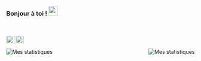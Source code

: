 
### Bonjour à toi ! <img src="https://media.giphy.com/media/hvRJCLFzcasrR4ia7z/giphy.gif" width="25px">

<br>
<br>

<a href="https://twitter.com/laybraid" target="_blank">

  <img align="left" alt="LayBraid | Twitter" width="22px" src="https://cdn.jsdelivr.net/npm/simple-icons@v3/icons/twitter.svg" />

</a>

<a href="https://www.linkedin.com/in/clément-loeuillet-624507182/" target="_blank">

  <img align="left" alt="Clément Loeuillet | LinkdeIN" width="22px" src="https://cdn.jsdelivr.net/npm/simple-icons@v3/icons/linkedin.svg" />

</a>

<br>
<br>

<img align="right" alt="Mes statistiques" src="https://github-readme-stats.vercel.app/api?username=laybraid&show_icons=true&hide_border=true" />

<img align="left" alt="Mes statistiques" src="https://github-readme-stats.vercel.app/api/top-langs/?username=laybraid&show_icons=true&hide_border=true" />

